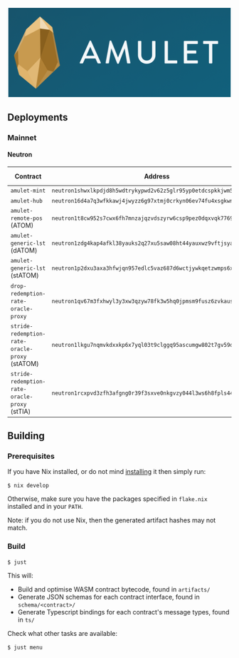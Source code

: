 <p align="center">
  <img src="./docs/logo.png" alt="Project Logo" width="500" />
</p>

## Deployments

### Mainnet

#### Neutron

| Contract                                       | Address                                                              | Release Tag
| -------------                                  | -------------                                                        | -------------
| `amulet-mint`                                  | `neutron1shwxlkpdjd8h5wdtrykypwd2v62z5glr95yp0etdcspkkjwm5meq82ndxs` | `v1.0.0`
| `amulet-hub`                                   | `neutron16d4a7q3wfkkawj4jwyzz6g97xtmj0crkyn06ev74fu4xsgkwnreswzfpcy` | `v1.0.0`
| `amulet-remote-pos` (ATOM)                     | `neutron1t8cw952s7cwx6fh7mnzajqzvdszyrw6csp9pez0dqxvqk7769c5qhjcrgd` | `v1.0.1`
| `amulet-generic-lst` (dATOM)                   | `neutron1zdg4kap4afkl38yauks2q27xu5saw08ht44yauxwz9vftjsya9rs93aejw` | `v1.0.0`
| `amulet-generic-lst` (stATOM)                  | `neutron1p2dxu3axa3hfwjqn957edlc5vaz687d6wctjywkqetzwmps6xfcqa3pfqk` | `v1.0.0`
| `drop-redemption-rate-oracle-proxy`            | `neutron1qv67m3fxhwyl3y3xw3qzyw78fk3w5hq0jpmsm9fusz6zvkaus5uq48wr5m` | `v1.0.0`
| `stride-redemption-rate-oracle-proxy` (stATOM) | `neutron1lkgu7nqmvkdxxkp6x7yql03t9clggq95ascumgw802t7gv59d2qsnvuz9e` | `v1.0.1`
| `stride-redemption-rate-oracle-proxy` (stTIA)  | `neutron1rcxpvd3zfh3afgng0r39f3sxve0nkgvzy044l3ws6h8fpls44wmq0eqhy5` | `v1.0.1`

## Building

### Prerequisites

If you have Nix installed, or do not mind [installing](https://github.com/DeterminateSystems/nix-installer) it then simply run:

```shell
$ nix develop
```

Otherwise, make sure you have the packages specified in `flake.nix` installed and in your `PATH`.

Note: if you do not use Nix, then the generated artifact hashes may not match.

### Build

```shell
$ just
```

This will:
- Build and optimise WASM contract bytecode, found in `artifacts/`
- Generate JSON schemas for each contract interface, found in `schema/<contract>/`
- Generate Typescript bindings for each contract's message types, found in `ts/`

Check what other tasks are available:

```shell
$ just menu
```

